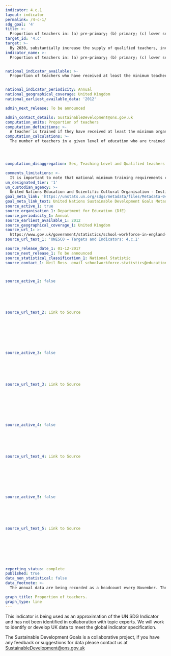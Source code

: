 ```yaml
---
indicator: 4.c.1
layout: indicator
permalink: /4-c-1/
sdg_goal: '4'
title: >-
  Proportion of teachers in: (a) pre-primary; (b) primary; (c) lower secondary; and (d) upper secondary education who have received at least the minimum organized teacher training (e.g. pedagogical training) pre-service or in-service required for teaching at the relevant level in a given country
target_id: '4.c'
target: >-
  By 2030, substantially increase the supply of qualified teachers, including through international cooperation for teacher training in developing countries, especially least developed countries and small island developing States
indicator_name: >-
  Proportion of teachers in: (a) pre-primary; (b) primary; (c) lower secondary; and (d) upper secondary education who have received at least the minimum organized teacher training (e.g. pedagogical training) pre-service or in-service required for teaching at the relevant level in a given country


national_indicator_available: >-
  Proportion of teachers who have received at least the minimum teacher training required for teaching at the relevant level in the United Kingdom.


national_indicator_periodicity: Annual
national_geographical_coverage: United Kingdom
national_earliest_available_data: '2012'

admin_next_release: To be announced

admin_contact_details: SustainableDevelopment@ons.gov.uk
computation_units: Proportion of teachers
computation_definitions: >-
  A teacher is trained if they have received at least the minimum organized pedagogical teacher training pre-service and in-service required for teaching at the relevant level in a given country.
computation_calculations: >-
  The number of teachers in a given level of education who are trained is expressed as a percentage of all teachers in that level of education.




computation_disaggregation: Sex, Teaching Level and Qualified teachers

comments_limitations: >-
  It is important to note that national minimum training requirements can vary widely from one country to the next. This variability between countries lessens the usefulness of global tracking because the indicator would only show the percent reaching national standards, not whether teachers in different countries have similar levels of training. Further work would be required if a common standard for teacher training is to be applied across countries.
un_designated_tier: '1'
un_custodian_agency: >-
  United Nations Education and Scientific Cultural Organisation - Institute of Statistics (UNESCO-UIS)
goal_meta_link: 'https://unstats.un.org/sdgs/metadata/files/Metadata-04-0C-01.pdf '
goal_meta_link_text: United Nations Sustainable Development Goals Metadata (PDF 218 KB)
source_active_1: true
source_organisation_1: Department for Education (DfE)
source_periodicity_1: Annual
source_earliest_available_1: 2012
source_geographical_coverage_1: United Kingdom
source_url_1: >-
  https://www.gov.uk/government/statistics/school-workforce-in-england-november-2016
source_url_text_1: 'UNESCO – Targets and Indicators: 4.c.1'

source_release_date_1: 01-12-2017
source_next_release_1: To be announced
source_statistical_classification_1: National Statistic
source_contact_1: Neil Ross  email schoolworkforce.statistics@education.gov.uk



source_active_2: false






source_url_text_2: Link to Source








source_active_3: false






source_url_text_3: Link to Source








source_active_4: false






source_url_text_4: Link to Source








source_active_5: false






source_url_text_5: Link to Source








reporting_status: complete
published: true
data_non_statistical: false
data_footnote: >-
  The annual data are being recorded as a headcount every November. The date on the X axis is the year of the headcount

graph_title: Proportion of teachers.
graph_type: line
---
```

This indicator is being used as an approximation of the UN SDG Indicator and has not been identified in collaboration with topic experts. We will work to identify or develop UK data to meet the global indicator specification.
  
The Sustainable Development Goals is a collaborative project, if you have any feedback or suggestions for data please contact us at <SustainableDevelopment@ons.gov.uk>


